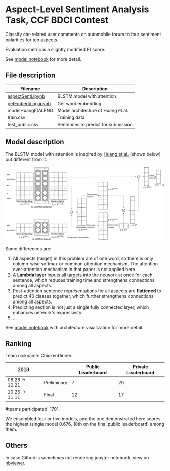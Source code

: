 # Aspect-Level Sentiment Analysis Task, CCF BDCI Contest

Classify car-related user comments on automobile forum to four sentiment polarities for ten aspects.

Evaluation metric is a slightly modified F1 score.

See [model notebook](https://github.com/idorce/sentiment-analysis-ccf-bdci/blob/master/aspectSenti.ipynb) for more detail.

## File description

| Filename           | Description                         |
| -                  | -                                   |
| [aspectSenti.ipynb](https://github.com/idorce/sentiment-analysis-ccf-bdci/blob/master/aspectSenti.ipynb)  | BLSTM model with attention          |
| [getEmbedding.ipynb](https://github.com/idorce/sentiment-analysis-ccf-bdci/blob/master/getEmbedding.ipynb)  | Get word embedding                  |
| modelHuangEtAl.PNG | Model architecture of Huang et al.  |
| train.csv          | Training data                       |
| test_public.csv    | Sentences to predict for submission |

## Model description

The BLSTM model with attention is inspired by [Huang et al.](https://arxiv.org/abs/1804.06536) (shown below) but different from it.

![Model architecture of Huang et al.](./modelHuangEtAl.PNG)

Some differences are:
1. All aspects (target) in this problem are of one word, so there is only column-wise softmax or common attention mechanism. The attention-over-attention mechanism in that paper is not applied here.
2. A **Lambda layer** inputs all targets into the network at once for each sentence, which reduces training time and strengthens connections among all aspects.
3. Post-attention sentence representations for all aspects are **flattened** to predict 40 classes together, which further strengthens connections among all aspects.
4. Predicting section is not just a single fully connected layer, which enhances network's expressivity.
5. ...

See [model notebook](https://github.com/idorce/sentiment-analysis-ccf-bdci/blob/master/aspectSenti.ipynb) with architecture visialization for more detail.

## Ranking

Team nickname: ChickenDinner.

|2018      |     |Public Leaderboard|Private Leaderboard|
|-       |-   |- |- |
|08.28 -> 10.21 | Preliminary |7 |20|
|10.26 -> 11.11 | Final      |12|17|

#teams participated: 1701.

We ensembled four or five models, and the one demonstrated here scores the highest (single model 0.676, 18th on the final public leaderboard) among them.

## Others

In case Github is sometimes not rendering jupyter notebook, view on [nbviewer](https://nbviewer.jupyter.org/github/idorce/sentiment-analysis-ccf-bdci/tree/master/).
